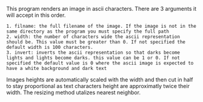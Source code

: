 This program renders an image in ascii characters. There are 3 arguments it will accept in this order.

    1. filname: the full filename of the image. If the image is not in the same directory as the program you must specify the full path
    2. width: the number of characters wide the ascii representation should be. This value must be greater than 0. If not specified the default width is 100 characters.
    3. invert: inverts the ascii representation so that darks become lights and lights become darks. this value can be 1 or 0. If not specified the default value is 0 where the ascii image is expected to have a white background and dark text
    
Images heights are automatically scaled with the width and then cut in half to stay proportional as text characters height are approximatly twice their width. The resizing method utalizes nearest neighbor.
